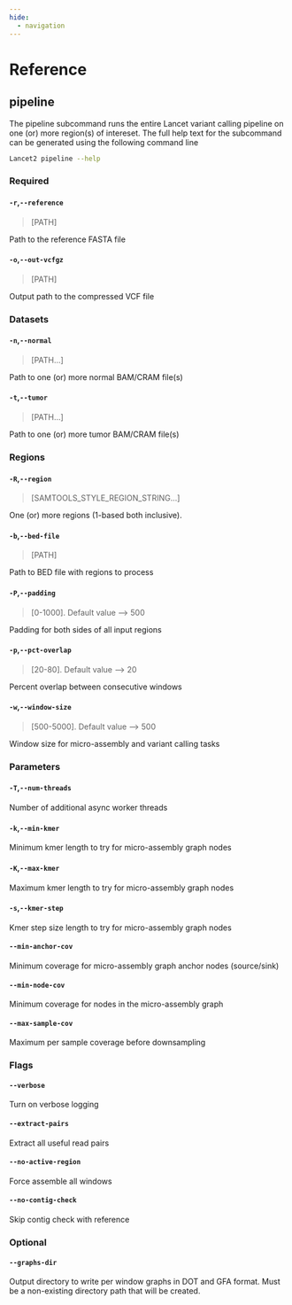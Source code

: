 ```yaml
---
hide:
  - navigation
---
```


# Reference

## pipeline
The pipeline subcommand runs the entire Lancet variant calling pipeline on one (or) more region(s) of intereset.
The full help text for the subcommand can be generated using the following command line

```bash
Lancet2 pipeline --help
```

### Required

#### `-r`,`--reference`
> [PATH]

Path to the reference FASTA file

#### `-o`,`--out-vcfgz`
> [PATH]

Output path to the compressed VCF file

### Datasets

#### `-n`,`--normal`
> [PATH...]

Path to one (or) more normal BAM/CRAM file(s)

#### `-t`,`--tumor`
> [PATH...]

Path to one (or) more tumor BAM/CRAM file(s)

### Regions

#### `-R`,`--region`
> [SAMTOOLS_STYLE_REGION_STRING...]

One (or) more regions (1-based both inclusive).

#### `-b`,`--bed-file`
> [PATH]

Path to BED file with regions to process

#### `-P`,`--padding`
> [0-1000]. Default value --> 500

Padding for both sides of all input regions

#### `-p`,`--pct-overlap`
> [20-80]. Default value --> 20

Percent overlap between consecutive windows

#### `-w`,`--window-size`
> [500-5000]. Default value --> 500

Window size for micro-assembly and variant calling tasks

### Parameters

#### `-T`,`--num-threads`
Number of additional async worker threads

#### `-k`,`--min-kmer`
Minimum kmer length to try for micro-assembly graph nodes

#### `-K`,`--max-kmer`
Maximum kmer length to try for micro-assembly graph nodes

#### `-s`,`--kmer-step`
Kmer step size length to try for micro-assembly graph nodes

#### `--min-anchor-cov`
Minimum coverage for micro-assembly graph anchor nodes (source/sink)

#### `--min-node-cov`
Minimum coverage for nodes in the micro-assembly graph

#### `--max-sample-cov`
Maximum per sample coverage before downsampling

### Flags

#### `--verbose`
Turn on verbose logging

#### `--extract-pairs`
Extract all useful read pairs

#### `--no-active-region`
Force assemble all windows

#### `--no-contig-check`
Skip contig check with reference

### Optional

#### `--graphs-dir`
Output directory to write per window graphs in DOT and GFA format.
Must be a non-existing directory path that will be created.
